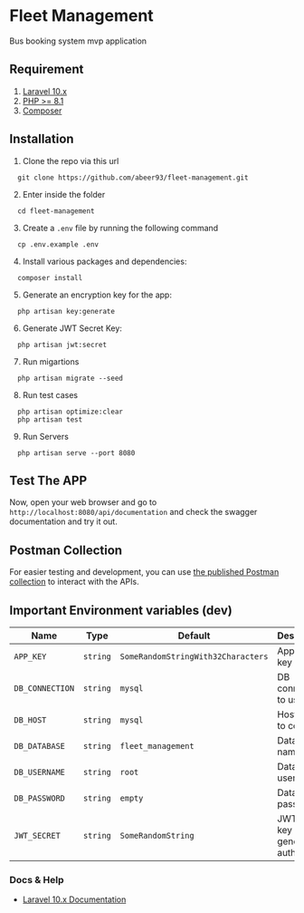 # Fleet Management
Bus booking system mvp application

## Requirement

1. [Laravel 10.x](https://laravel.com/docs/10.x)
2. [PHP >= 8.1](http://php.net/downloads.php)
3. [Composer](https://getcomposer.org/)

## Installation
1. Clone the repo via this url
  ```
    git clone https://github.com/abeer93/fleet-management.git
  ```
2. Enter inside the folder
  ```
    cd fleet-management
  ```
3. Create a `.env` file by running the following command
  ```
    cp .env.example .env
  ```
4. Install various packages and dependencies:
  ```
    composer install
  ```
5. Generate an encryption key for the app:
  ```
    php artisan key:generate
  ```
6. Generate JWT Secret Key:
  ```
    php artisan jwt:secret
  ```
7. Run migartions
  ```
    php artisan migrate --seed
  ```
8. Run test cases
  ```
    php artisan optimize:clear
    php artisan test
  ```
9. Run Servers
  ```
    php artisan serve --port 8080
  ```

## Test The APP
Now, open your web browser and go to `http://localhost:8080/api/documentation` and check the swagger documentation and try it out.

## Postman Collection
For easier testing and development, you can use [the published Postman collection](https://documenter.getpostman.com/view/1146549/2sA3rwMuMz) to interact with the APIs.


## Important Environment variables (dev)

| Name | Type | Default | Description |
|------|------|---------|-------------|
| `APP_KEY` | `string` | `SomeRandomStringWith32Characters` | Application key |
| `DB_CONNECTION` | `string` | `mysql` | DB connection to use |
| `DB_HOST` | `string` | `mysql` | Hostname to connect |
| `DB_DATABASE` | `string` | `fleet_management` | Database name |
| `DB_USERNAME` | `string` | `root` | Database username |
| `DB_PASSWORD` | `string` | `empty` | Database password |
| `JWT_SECRET` | `string` | `SomeRandomString`| JWT secret key to generate auth tokens |


### Docs & Help
- [Laravel 10.x Documentation](https://laravel.com/docs/10.x)